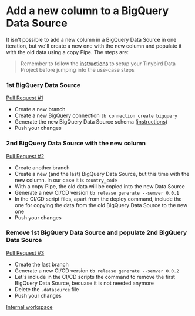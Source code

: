 # Add a new column to a BigQuery Data Source

It isn't possible to add a new column in a BigQuery Data Source in one iteration, but we'll create a new one with the new column and populate it with the old data using a copy Pipe. The steps are:

> Remember to follow the [instructions](../README.md) to setup your Tinybird Data Project before jumping into the use-case steps

### 1st BigQuery Data Source 

[Pull Request #1](https://github.com/tinybirdco/use-case-examples/pull/15)

- Create a new branch
- Create a new BigQuery connection `tb connection create bigquery` 
- Generate the new BigQuery Data Source schema ([instructions](https://www.tinybird.co/docs/ingest/bigquery.html))
- Push your changes

### 2nd BigQuery Data Source with the new column

[Pull Request #2](https://github.com/tinybirdco/use-case-examples/pull/19)

- Create another branch
- Create a new (and the last) BigQuery Data Source, but this time with the new column. In our case it is `country_code`
- With a copy Pipe, the old data will be copied into the new Data Source
- Generate a new CI/CD version `tb release generate --semver 0.0.1`
- In the CI/CD script files, apart from the deploy command, include the one for copying the data from the old BigQuery Data Source to the new one
- Push your changes

### Remove 1st BigQuery Data Source and populate 2nd BigQuery Data Source

[Pull Request #3](https://github.com/tinybirdco/use-case-examples/pull/24)

- Create the last branch
- Generate a new CI/CD version `tb release generate --semver 0.0.2`
- Let's include in the CI/CD scripts the command to remove the first BigQuery Data Source, becuase it is not needed anymore
- Delete the `.datasource` file
- Push your changes


[Internal workspace](https://ui.tinybird.co/55bd1979-6638-434d-9049-324112188f32/dashboard)